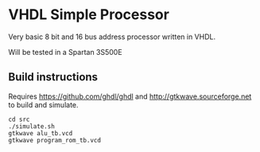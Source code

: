 # VHDL Simple Processor

Very basic 8 bit and 16 bus address processor written in VHDL.

Will be tested in a Spartan 3S500E

## Build instructions

Requires https://github.com/ghdl/ghdl and http://gtkwave.sourceforge.net to build and simulate.


```
cd src
./simulate.sh
gtkwave alu_tb.vcd
gtkwave program_rom_tb.vcd
```
